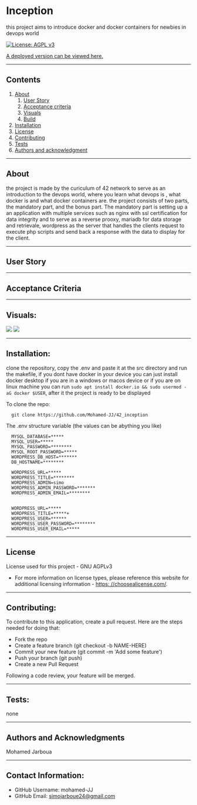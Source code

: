 
  
# Inception

  this project aims to introduce docker and docker containers for newbies in devops world

  [![License: AGPL v3](https://img.shields.io/badge/License-AGPL%20v3-blue.svg)](https://www.gnu.org/licenses/agpl-3.0)

  [A deployed version can be viewed here.](tobesetlater)
  
---
## Contents

1. [About](#about)
    1. [User Story](#user%20story)
    2. [Acceptance criteria](#acceptance%20criteria)
    3. [Visuals](#visuals)
    4. [Build](#build)
2. [Installation](#installation)
3. [License](#license)
4. [Contributing](#contributing)
5. [Tests](#tests)
6. [Authors and acknowledgment](#authors%20and%20acknowledgment)

---
## About

  the project is made by the curiculum of 42 network to serve as an introduction to the devops world, where you learn what devops is , what docker is and what docker containers are. the project consists of two parts, the mandatory part, and the bonus part. The mandatory part is setting up a an application with multiple services such as nginx with ssl certification for data integrity and to serve as a reverse prooxy, mariadb for data storage and retrievale, wordpress as the server that handles the clients request to execute php scripts and send back a response with the data to display for the client.

---

## User Story
  

---

## Acceptance Criteria
  
  
---
## Visuals:

  <!-- ![](https://miro.medium.com/v2/resize:fit:1200/1*XvJ0GDWOAEHNApZvw-dOVQ.png) -->
  <img src='https://miro.medium.com/v2/resize:fit:1200/1*XvJ0GDWOAEHNApZvw-dOVQ.png'></img>
  <img src='https://tuto.grademe.fr/inception/img/Capture_dcran_2022-07-19__16.24.51.png'></img>

---

## Installation:
  clone the repository, copy the .env and paste it at the src directory and run the makefile, if you dont have docker in your device you can just install docker desktop if you are in a windows or macos device or if you are on linux machine you can run ```sudo apt install docker.io && sudo usermod -aG docker $USER```, after it the project is ready to be displayed

  To clone the repo:
  
      git clone https://github.com/Mohamed-JJ/42_inception
  
  The .env structure variable (the values can be abything you like)

      MYSQL_DATABASE=*****
      MYSQL_USER=*****
      MYSQL_PASSWORD=********
      MYSQL_ROOT_PASSWORD=*****
      WORDPRESS_DB_HOST=*******
      DB_HOSTNAME=********

      WORDPRESS_URL=*****
      WORDPRESS_TITLE=********
      WORDPRESS_ADMIN=simo
      WORDPRESS_ADMIN_PASSWORD=*******
      WORDPRESS_ADMIN_EMAIL=********


      WORDPRESS_URL=*****
      WORDPRESS_TITLE=*****+
      WORDPRESS_USER=******
      WORDPRESS_USER_PASSWORD=********
      WORDPRESS_USER_EMAIL=*****
  
---

## License
  License used for this project - GNU AGPLv3
  * For more information on license types, please reference this website
  for additional licensing information - [https: //choosealicense.com/](https://choosealicense.com/).

---

## Contributing:
  
  To contribute to this application, create a pull request.
  Here are the steps needed for doing that:
  - Fork the repo
  - Create a feature branch (git checkout -b NAME-HERE)
  - Commit your new feature (git commit -m 'Add some feature')
  - Push your branch (git push)
  - Create a new Pull Request

  Following a code review, your feature will be merged.


---

## Tests:
  none

---

## Authors and Acknowledgments
  Mohamed Jarboua

---

## Contact Information:
* GitHub Username: mohamed-JJ
* GitHub Email: simojarboue24@gmail.com
  
